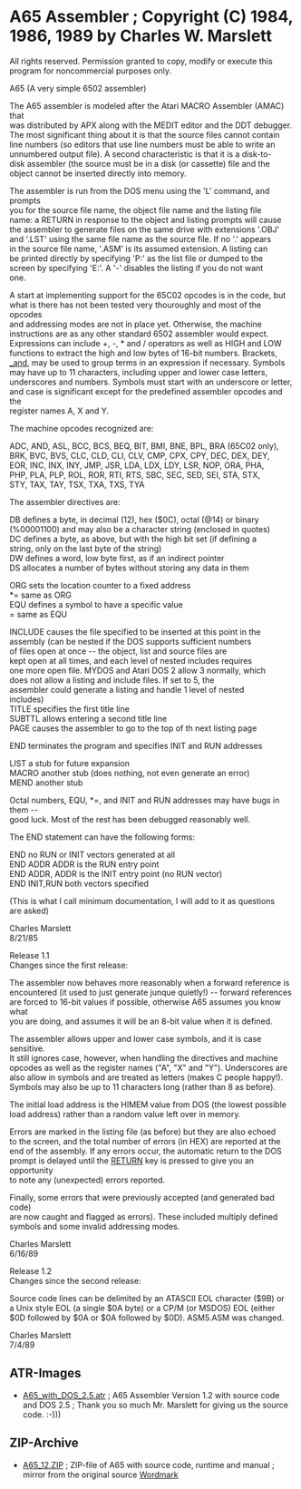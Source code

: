 # A65 Assembler ; Copyright (C) 1984, 1986, 1989 by Charles W. Marslett  
  
All rights reserved. Permission granted to copy, modify or execute this program for noncommercial purposes only.  
  
A65 (A very simple 6502 assembler)  
  
The A65 assembler is modeled after the Atari MACRO Assembler (AMAC) that  
was distributed by APX along with the MEDIT editor and the DDT debugger.  
The most significant thing about it is that the source files cannot contain  
line numbers (so editors that use line numbers must be able to write an  
unnumbered output file).  A second characteristic is that it is a disk-to-  
disk assembler (the source must be in a disk (or cassette) file and the  
object cannot be inserted directly into memory.  
  
The assembler is run from the DOS menu using the 'L' command, and prompts  
you for the source file name, the object file name and the listing file  
name:  a RETURN in response to the object and listing prompts will cause  
the assembler to generate files on the same drive with extensions '.OBJ'  
and '.LST' using the same file name as the source file.  If no '.' appears  
in the source file name, '.ASM' is its assumed extension.  A listing can  
be printed directly by specifying 'P:' as the list file or dumped to the  
screen by specifying 'E:'.  A '-' disables the listing if you do not want  
one.  
  
A start at implementing support for the 65C02 opcodes is in the code, but  
what is there has not been tested very thouroughly and most of the opcodes  
and addressing modes are not in place yet.  Otherwise, the machine  
instructions are as any other standard 6502 assembler would expect.  
Expressions can include +, -, * and / operators as well as HIGH[](..//index.md) and LOW[](..//index.md)  
functions to extract the high and low bytes of 16-bit numbers.  Brackets,  
[_and](../_and/index.md), may be used to group terms in an expression if necessary.  Symbols  
may have up to 11 characters, including upper and lower case letters,  
underscores and numbers.  Symbols must start with an underscore or letter,  
and case is significant except for the predefined assembler opcodes and the  
register names A, X and Y.  
  
The machine opcodes recognized are:  
  
ADC, AND, ASL, BCC, BCS, BEQ, BIT, BMI, BNE, BPL, BRA (65C02 only),  
BRK, BVC, BVS, CLC, CLD, CLI, CLV, CMP, CPX, CPY, DEC, DEX, DEY,  
EOR, INC, INX, INY, JMP, JSR, LDA, LDX, LDY, LSR, NOP, ORA, PHA,  
PHP, PLA, PLP, ROL, ROR, RTI, RTS, SBC, SEC, SED, SEI, STA, STX,  
STY, TAX, TAY, TSX, TXA, TXS, TYA  
  
The assembler directives are:  
  
DB      defines a byte, in decimal (12), hex ($0C), octal (@14) or binary  
(%00001100) and may also be a character string (enclosed in quotes)  
DC      defines a byte, as above, but with the high bit set (if defining a  
string, only on the last byte of the string)  
DW      defines a word, low byte first, as if an indirect pointer  
DS      allocates a number of bytes without storing any data in them  
  
ORG     sets the location counter to a fixed address  
*=      same as ORG  
EQU     defines a symbol to have a specific value  
=       same as EQU  
  
INCLUDE causes the file specified to be inserted at this point in the  
assembly (can be nested if the DOS supports sufficient numbers  
of files open at once -- the object, list and source files are  
kept open at all times, and each level of nested includes requires  
one more open file.  MYDOS and Atari DOS 2 allow 3 normally, which  
does not allow a listing and include files.  If set to 5, the  
assembler could generate a listing and handle 1 level of nested  
includes)  
TITLE   specifies the first title line  
SUBTTL  allows entering a second title line  
PAGE    causes the assembler to go to the top of th next listing page  
  
END     terminates the program and specifies INIT and RUN addresses  
  
LIST    a stub for future expansion  
MACRO   another stub (does nothing, not even generate an error)  
MEND    another stub  
  
Octal numbers, EQU, *=, and INIT and RUN addresses may have bugs in them --  
good luck.  Most of the rest has been debugged reasonably well.  
  
The END statement can have the following forms:  
  
END             no RUN or INIT vectors generated at all  
END  ADDR       ADDR is the RUN entry point  
END  ADDR,      ADDR is the INIT entry point (no RUN vector)  
END  INIT,RUN   both vectors specified  
  
(This is what I call minimum documentation, I will add to it as questions  
are asked)  
  
Charles Marslett  
8/21/85  
  
  
  
Release 1.1  
Changes since the first release:  
  
The assembler now behaves more reasonably when a forward reference is  
encountered (it used to just generate junque quietly!) -- forward references  
are forced to 16-bit values if possible, otherwise A65 assumes you know what  
you are doing, and assumes it will be an 8-bit value when it is defined.  
  
The assembler allows upper and lower case symbols, and it is case sensitive.  
It still ignores case, however, when handling the directives and machine  
opcodes as well as the register names ("A", "X" and "Y").  Underscores are  
also allow in symbols and are treated as letters (makes C people happy!).  
Symbols may also be up to 11 characters long (rather than 8 as before).  
  
The initial load address is the HIMEM value from DOS (the lowest possible  
load address) rather than a random value left over in memory.  
  
Errors are marked in the listing file (as before) but they are also echoed  
to the screen, and the total number of errors (in HEX) are reported at the  
end of the assembly.  If any errors occur, the automatic return to the DOS  
prompt is delayed until the [RETURN](../RETURN/index.md) key is pressed to give you an opportunity  
to note any (unexpected) errors reported.  
  
Finally, some errors that were previously accepted (and generated bad code)  
are now caught and flagged as errors). These included multiply defined  
symbols and some invalid addressing modes.  
  
Charles Marslett  
6/16/89  
  
  
Release 1.2  
Changes since the second release:  
  
Source code lines can be delimited by an ATASCII EOL character ($9B) or  
a Unix style EOL (a single $0A byte) or a CP/M (or MSDOS) EOL (either  
$0D followed by $0A or $0A followed by $0D).  ASM5.ASM was changed.  
  
Charles Marslett  
7/4/89  
## ATR-Images  
- [A65_with_DOS_2.5.atr](attachments/A65_with_DOS_2.5.atr) ; A65 Assembler Version 1.2 with source code and DOS 2.5 ; Thank you so much Mr. Marslett for giving us the source code. :-)))  
## ZIP-Archive  
- [A65_12.ZIP](attachments/A65_12.ZIP) ; ZIP-file of A65 with source code, runtime and manual ; mirror from the original source [Wordmark](http://wordmark.org/mydos.html)  
##   
